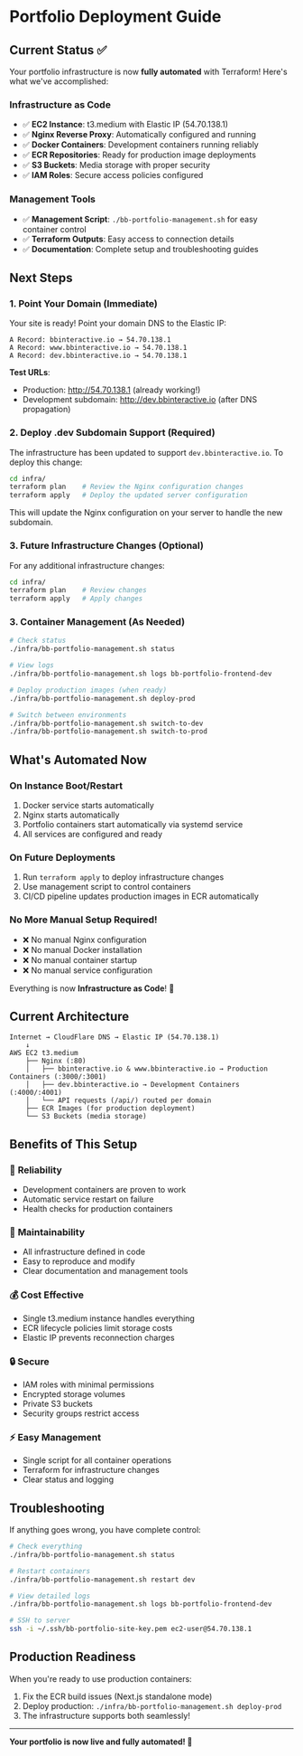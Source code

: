 # Portfolio Deployment Guide

## Current Status ✅

Your portfolio infrastructure is now **fully automated** with Terraform! Here's what we've accomplished:

### Infrastructure as Code

- ✅ **EC2 Instance**: t3.medium with Elastic IP (54.70.138.1)
- ✅ **Nginx Reverse Proxy**: Automatically configured and running
- ✅ **Docker Containers**: Development containers running reliably
- ✅ **ECR Repositories**: Ready for production image deployments
- ✅ **S3 Buckets**: Media storage with proper security
- ✅ **IAM Roles**: Secure access policies configured

### Management Tools

- ✅ **Management Script**: `./bb-portfolio-management.sh` for easy container control
- ✅ **Terraform Outputs**: Easy access to connection details
- ✅ **Documentation**: Complete setup and troubleshooting guides

## Next Steps

### 1. Point Your Domain (Immediate)

Your site is ready! Point your domain DNS to the Elastic IP:

```
A Record: bbinteractive.io → 54.70.138.1
A Record: www.bbinteractive.io → 54.70.138.1
A Record: dev.bbinteractive.io → 54.70.138.1
```

**Test URLs**:

- Production: http://54.70.138.1 (already working!)
- Development subdomain: http://dev.bbinteractive.io (after DNS propagation)

### 2. Deploy .dev Subdomain Support (Required)

The infrastructure has been updated to support `dev.bbinteractive.io`. To deploy this change:

```bash
cd infra/
terraform plan    # Review the Nginx configuration changes
terraform apply   # Deploy the updated server configuration
```

This will update the Nginx configuration on your server to handle the new subdomain.

### 3. Future Infrastructure Changes (Optional)

For any additional infrastructure changes:

```bash
cd infra/
terraform plan    # Review changes
terraform apply   # Apply changes
```

### 3. Container Management (As Needed)

```bash
# Check status
./infra/bb-portfolio-management.sh status

# View logs
./infra/bb-portfolio-management.sh logs bb-portfolio-frontend-dev

# Deploy production images (when ready)
./infra/bb-portfolio-management.sh deploy-prod

# Switch between environments
./infra/bb-portfolio-management.sh switch-to-dev
./infra/bb-portfolio-management.sh switch-to-prod
```

## What's Automated Now

### On Instance Boot/Restart

1. Docker service starts automatically
2. Nginx starts automatically
3. Portfolio containers start automatically via systemd service
4. All services are configured and ready

### On Future Deployments

1. Run `terraform apply` to deploy infrastructure changes
2. Use management script to control containers
3. CI/CD pipeline updates production images in ECR automatically

### No More Manual Setup Required!

- ❌ No manual Nginx configuration
- ❌ No manual Docker installation
- ❌ No manual container startup
- ❌ No manual service configuration

Everything is now **Infrastructure as Code**! 🎈

## Current Architecture

```
Internet → CloudFlare DNS → Elastic IP (54.70.138.1)
    ↓
AWS EC2 t3.medium
    ├── Nginx (:80)
    │   ├── bbinteractive.io & www.bbinteractive.io → Production Containers (:3000/:3001)
    │   ├── dev.bbinteractive.io → Development Containers (:4000/:4001)
    │   └── API requests (/api/) routed per domain
    ├── ECR Images (for production deployment)
    └── S3 Buckets (media storage)
```

## Benefits of This Setup

### 🚀 **Reliability**

- Development containers are proven to work
- Automatic service restart on failure
- Health checks for production containers

### 🔧 **Maintainability**

- All infrastructure defined in code
- Easy to reproduce and modify
- Clear documentation and management tools

### 💰 **Cost Effective**

- Single t3.medium instance handles everything
- ECR lifecycle policies limit storage costs
- Elastic IP prevents reconnection charges

### 🔒 **Secure**

- IAM roles with minimal permissions
- Encrypted storage volumes
- Private S3 buckets
- Security groups restrict access

### ⚡ **Easy Management**

- Single script for all container operations
- Terraform for infrastructure changes
- Clear status and logging

## Troubleshooting

If anything goes wrong, you have complete control:

```bash
# Check everything
./infra/bb-portfolio-management.sh status

# Restart containers
./infra/bb-portfolio-management.sh restart dev

# View detailed logs
./infra/bb-portfolio-management.sh logs bb-portfolio-frontend-dev

# SSH to server
ssh -i ~/.ssh/bb-portfolio-site-key.pem ec2-user@54.70.138.1
```

## Production Readiness

When you're ready to use production containers:

1. Fix the ECR build issues (Next.js standalone mode)
2. Deploy production: `./infra/bb-portfolio-management.sh deploy-prod`
3. The infrastructure supports both seamlessly!

---

**Your portfolio is now live and fully automated! 🎈**
